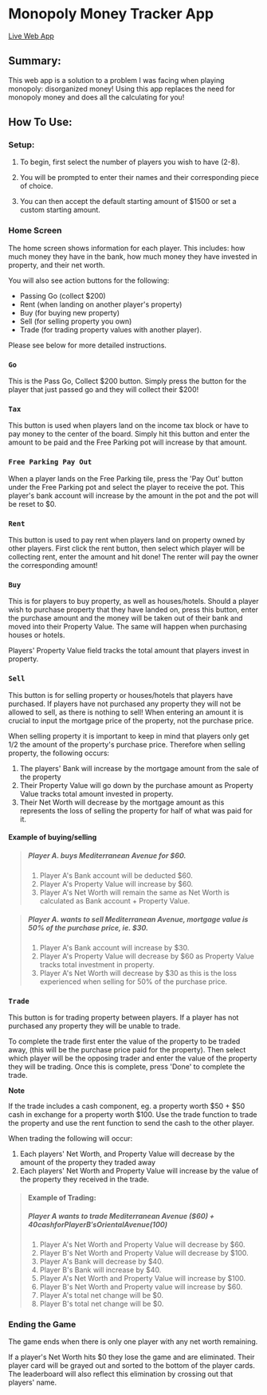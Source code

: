 # Monopoly Money Tracker App

[Live Web App](https://monopoly-money.netlify.app)

## Summary:
This web app is a solution to a problem I was facing when playing monopoly: disorganized money! Using this app replaces the need for monopoly money and does all the calculating for you!

## How To Use:

### Setup:

1. To begin, first select the number of players you wish to have (2-8). 

2. You will be prompted to enter their names and their corresponding piece of choice.

3. You can then accept the default starting amount of $1500 or set a custom starting amount.

### Home Screen

The home screen shows information for each player. This includes: how much money they have in the bank, how much money they have invested in property, and their net worth. 

You will also see action buttons for the following:

- Passing Go (collect $200)
- Rent (when landing on another player's property)
- Buy (for buying new property)
- Sell (for selling property you own)
- Trade (for trading property values with another player). 

Please see below for more detailed instructions.

### `Go`
This is the Pass Go, Collect $200 button. Simply press the button for the player that just passed go and they will collect their $200!

### `Tax`
This button is used when players land on the income tax block or have to pay money to the center of the board. Simply hit this button and enter the amount to be paid and the Free Parking pot will increase by that amount.

### `Free Parking Pay Out`
When a player lands on the Free Parking tile, press the 'Pay Out' button under the Free Parking pot and select the player to receive the pot. This player's bank account will increase by the amount in the pot and the pot will be reset to $0.

### `Rent`
This button is used to pay rent when players land on property owned by other players. First click the rent button, then select which player will be collecting rent, enter the amount and hit done! The renter will pay the owner the corresponding amount!

### `Buy`
This is for players to buy property, as well as houses/hotels. Should a player wish to purchase property that they have landed on, press this button, enter the purchase amount and the money will be taken out of their bank and moved into their Property Value. The same will happen when purchasing houses or hotels.

Players' Property Value field tracks the total amount that players invest in property.

### `Sell`
This button is for selling property or houses/hotels that players have purchased. If players have not purchased any property they will not be allowed to sell, as there is nothing to sell! When entering an amount it is crucial to input the mortgage price of the property, not the purchase price.

When selling property it is important to keep in mind that players only get 1/2 the amount of the property's purchase price. Therefore when selling property, the following occurs:

1. The players' Bank will increase by the mortgage amount from the sale of the property
2. Their Property Value will go down by the purchase amount as Property Value tracks total amount invested in property.
3. Their Net Worth will decrease by the mortgage amount as this represents the loss of selling the property for half of what was paid for it.

#### Example of buying/selling
> ##### Player A. buys Mediterranean Avenue for $60. 
> 
> 1. Player A's Bank account will be deducted $60.
> 2. Player A's Property Value will increase by $60.
> 3. Player A's Net Worth will remain the same as Net Worth is calculated as Bank account + Property Value.

> ##### Player A. wants to sell Mediterranean Avenue, mortgage value is 50% of the purchase price, ie. $30.
>
> 1. Player A's Bank account will increase by $30.
> 2. Player A's Property Value will decrease by $60 as Property Value tracks total investment in property.
> 3. Player A's Net Worth will decrease by $30 as this is the loss experienced when selling for 50% of the purchase price.

### `Trade`
This button is for trading property between players. If a player has not purchased any property they will be unable to trade. 

To complete the trade first enter the value of the property to be traded away, (this will be the purchase price paid for the property). Then select which player will be the opposing trader and enter the value of the property they will be trading. Once this is complete, press 'Done' to complete the trade.

**Note**

If the trade includes a cash component, eg. a property worth $50 + $50 cash in exchange for a property worth $100. Use the trade function to trade the property and use the rent function to send the cash to the other player.

When trading the following will occur: 
1. Each players' Net Worth, and Property Value will decrease by the amount of the property they traded away
2. Each players' Net Worth and Property Value will increase by the value of the property they received in the trade. 

> #### Example of Trading:
> ##### Player A wants to trade Mediterranean Avenue ($60) + $40 cash for Player B's Oriental Avenue ($100)
> 
> 1. Player A's Net Worth and Property Value will decrease by $60.
> 2. Player B's Net Worth and Property Value will decrease by $100.
> 3. Player A's Bank will decrease by $40.
> 4. Player B's Bank will increase by $40.
> 5. Player A's Net Worth and Property Value will increase by $100.
> 6. Player B's Net Worth and Property value will increase by $60.
> 7. Player A's total net change will be $0.
> 8. Player B's total net change will be $0.

### Ending the Game
The game ends when there is only one player with any net worth remaining.

If a player's Net Worth hits $0 they lose the game and are eliminated. Their player card will be grayed out and sorted to the bottom of the player cards. The leaderboard will also reflect this elimination by crossing out that players' name.

